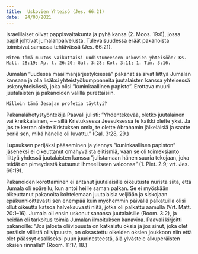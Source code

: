 ```yaml
---
title:  Uskovien Yhteisö (Jes. 66:21)
date:  24/03/2021
---
```


Israelilaiset olivat pappisvaltakunta ja pyhä kansa (2. Moos. 19:6), jossa papit johtivat jumalanpalvelusta. Tulevaisuudessa eräät pakanoista toimisivat samassa tehtävässä (Jes. 66:21).

`Miten tämä muutos vaikuttaisi uudistuneeseen uskovien yhteisöön? Ks. Matt. 28:19; Ap. t. 26:20; Gal. 3:28; Kol. 3:11; 1. Tim. 3:16.`

Jumalan ”uudessa maailmanjärjestyksessä” pakanat saisivat liittyä Jumalan kansaan ja olla lisäksi yhteistyökumppaneita juutalaisten kanssa yhteisessä uskonyhteisössä, joka olisi ”kuninkaallinen papisto”. Erottava muuri juutalaisten ja pakanoiden välillä purettaisiin.

`Milloin tämä Jesajan profetia täyttyi?`

Pakanalähetystyöntekijä Paavali julisti: ”Yhdentekevää, oletko juutalainen vai kreikkalainen, – – sillä Kristuksessa Jeesuksessa te kaikki olette yksi. Ja jos te kerran olette Kristuksen omia, te olette Abrahamin jälkeläisiä ja saatte periä sen, mikä hänelle oli luvattu.” (Gal. 3:28, 29.)

Lupauksen perijäksi pääseminen ja ylennys ”kuninkaallisen papiston” jäseneksi ei oikeuttanut omahyväistä elitismiä, vaan se oli toimeksianto liittyä yhdessä juutalaisten kanssa ”julistamaan hänen suuria tekojaan, joka teidät on pimeydestä kutsunut ihmeelliseen valoonsa” (1. Piet. 2:9; vrt. Jes. 66:19).

Pakanoiden korottaminen ei antanut juutalaisille oikeutusta nurista siitä, että Jumala oli epäreilu, kun antoi heille saman palkan. Se ei myöskään oikeuttanut pakanoita kohtelemaan juutalaisia veljiään ja siskojaan epäkunnioittavasti sen enempää kuin myöhemmin päivällä palkatuilla olisi ollut oikeutta katsoa halveksuvasti niitä, jotka oli palkattu aamulla (Vrt. Matt. 20:1–16). Jumala oli ensin uskonut sanansa juutalaisille (Room. 3:2), ja heidän oli tarkoitus toimia Jumalan ilmoituksen kanavina. Paavali kirjoitti pakanoille: ”Jos jalosta oliivipuusta on katkaistu oksia ja jos sinut, joka olet peräisin villistä oliivipuusta, on oksastettu oikeiden oksien joukkoon niin että olet päässyt osalliseksi puun juurinesteestä, älä ylvästele alkuperäisten oksien rinnalla!” (Room. 11:17, 18.)